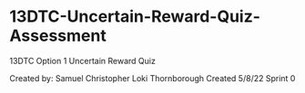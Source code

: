 # 13DTC-Uncertain-Reward-Quiz-Assessment
13DTC Option 1 Uncertain Reward Quiz

Created by: Samuel Christopher Loki Thornborough
Created 5/8/22
Sprint 0
